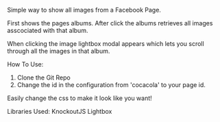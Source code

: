 Simple way to show all images from a Facebook Page.

First shows the pages albums. After click the albums retrieves all images asscociated with that album. 

When clicking the image lightbox modal appears which lets you scroll through all the images in that album. 



How To Use:
1) Clone the Git Repo
2) Change the id in the configuration from 'cocacola' to your page id. 

Easily change the css to make it look like you want!

Libraries Used:
KnockoutJS
Lightbox

